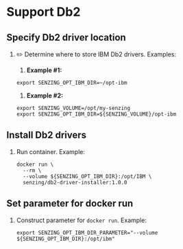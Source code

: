 # Support Db2

## Specify Db2 driver location

1. :pencil2: Determine where to store IBM Db2 drivers.
   Examples:

    1. **Example #1:**

    ```console
    export SENZING_OPT_IBM_DIR=~/opt-ibm
    ```

    1. **Example #2:**

    ```console
    export SENZING_VOLUME=/opt/my-senzing
    export SENZING_OPT_IBM_DIR=${SENZING_VOLUME}/opt-ibm
    ```

## Install Db2 drivers

1. Run container.
   Example:

    ```console
    docker run \
      --rm \
      --volume ${SENZING_OPT_IBM_DIR}:/opt/IBM \
      senzing/db2-driver-installer:1.0.0
    ```

## Set parameter for docker run

1. Construct parameter for `docker run`.
   Example:

    ```console
    export SENZING_OPT_IBM_DIR_PARAMETER="--volume ${SENZING_OPT_IBM_DIR}:/opt/ibm"
    ```
